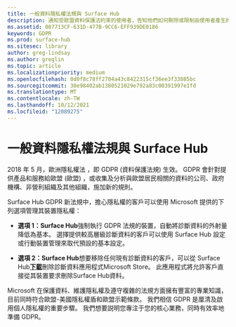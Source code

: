 ```yaml
---
title: 一般資料隱私權法規與 Surface Hub
description: 通知受歐盟資料保護法約束的使用者，告知他們如何刪除或限制由使用者產生的診斷資料Surface Hub。
ms.assetid: 087713CF-631D-477B-9CC6-EFF939DE0186
keywords: GDPR
ms.prod: surface-hub
ms.sitesec: library
author: greg-lindsay
ms.author: greglin
ms.topic: article
ms.localizationpriority: medium
ms.openlocfilehash: 0d0f8c78ff2704a43c8422315cf36ee3f33085bc
ms.sourcegitcommit: 38e98402ab1380521029e792a83c00391997e1fd
ms.translationtype: MT
ms.contentlocale: zh-TW
ms.lasthandoff: 10/12/2021
ms.locfileid: "12089275"
---
```

# <a name="general-data-privacy-regulation-and-surface-hub"></a>一般資料隱私權法規與 Surface Hub

2018 年 5 月，歐洲隱私權法 ，即 GDPR (資料保護法規) 生效。 GDPR 會針對提供產品和服務給歐盟 (歐盟) ，或收集及分析與歐盟居民相關的資料的公司、政府機構、非營利組織及其他組織，施加新的規則。

Surface Hub GDPR 新法規中，擔心隱私權的客戶可以使用 Microsoft 提供的下列選項管理其裝置隱私權：

* **選項 1：Surface Hub**強制執行 GDPR 法規的裝置，自動將診斷資料的外射量降低為基本。 選擇提供較高層級診斷資料的客戶可以使用 Surface Hub 設定或行動裝置管理來取代預設的基本設定。

* **選項 2：Surface Hub**想要移除任何現有診斷資料的客戶，可以從 Surface Hub[**下載**](https://www.microsoft.com/p/surface-hub-delete-diagnostic-data/9mtxh9zl7mxs)刪除診斷資料應用程式Microsoft Store。 此應用程式將允許客戶直接從其裝置要求刪除Surface Hub資料。

Microsoft 在保護資料、維護隱私權及遵守複雜的法規方面擁有豐富的專業知識，目前同時符合歐盟-美國隱私權盾和歐盟示範條款。 我們相信 GDPR 是厘清及啟用個人隱私權的重要步驟。 我們想要説明您專注于您的核心業務，同時有效率地準備 GDPR。

